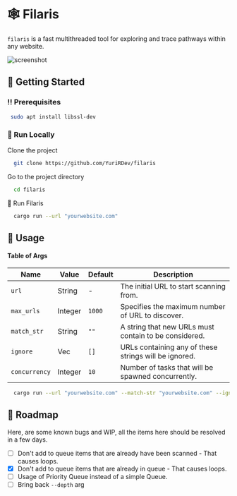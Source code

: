 # 🕸 Filaris

`filaris` is a fast multithreaded tool for exploring and trace pathways within any website.

<div> 
  <img src="https://github.com/user-attachments/assets/41a64a98-8994-459d-8955-4ba27b3b662f" alt="screenshot" />
</div>


<!-- Getting Started -->
## 	:toolbox: Getting Started

<!-- Prerequisites -->
### :bangbang: Prerequisites

```bash
 sudo apt install libssl-dev
```

<!-- Run Locally -->
### :running: Run Locally

Clone the project

```bash
  git clone https://github.com/YuriRDev/filaris
```

Go to the project directory

```bash
  cd filaris
```

🌟 Run Filaris

```bash
  cargo run --url "yourwebsite.com"
```

<!-- Usage -->
## :eyes: Usage


#### Table of Args

| Name | Value | Default | Description |
|------|-------|---------|-------------|
| `url` | String | - | The initial URL to start scanning from. |
| `max_urls` | Integer | `1000` | Specifies the maximum number of URL to discover. |
| `match_str` | String | `""` |  A string that new URLs must contain to be considered. |
| `ignore` | Vec<String> | `[]` | URLs containing any of these strings will be ignored. |
| `concurrency` | Integer | `10` | Number of tasks that will be spawned concurrently. |

```bash
  cargo run --url "yourwebsite.com" --match-str "yourwebsite.com" --ignore "wordpress" --ignore "wp" --concurrency 10
```

<!-- Roadmap -->
## :compass: Roadmap
Here, are some known bugs and WIP, all the items here should be resolved in a few days. 

* [ ] Don't add to queue items that are already have been scanned - That causes loops.
* [x] Don't add to queue items that are already in queue - That causes loops.
* [ ] Usage of Priority Queue instead of a simple Queue.
* [ ] Bring back `--depth` arg
